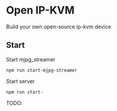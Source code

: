 # Open IP-KVM

Build your own open-source ip-kvm device


## Start

Start mjpg_streamer

```
npm run start-mjpg-streamer
```

Start server

```
npm run start-
```

TODO: